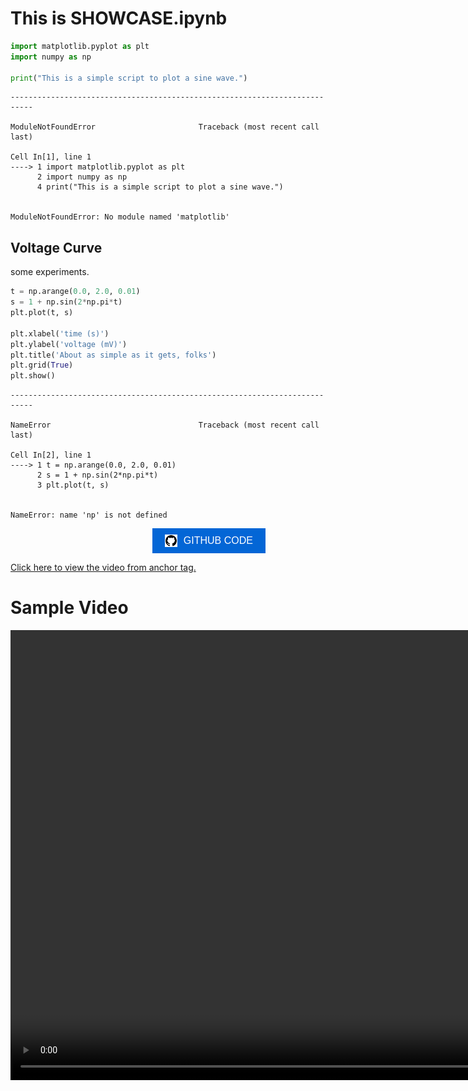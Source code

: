 # This is SHOWCASE.ipynb

```python
import matplotlib.pyplot as plt
import numpy as np

print("This is a simple script to plot a sine wave.")
```


    ---------------------------------------------------------------------------

    ModuleNotFoundError                       Traceback (most recent call last)

    Cell In[1], line 1
    ----> 1 import matplotlib.pyplot as plt
          2 import numpy as np
          4 print("This is a simple script to plot a sine wave.")


    ModuleNotFoundError: No module named 'matplotlib'


## Voltage Curve

some experiments.

```python
t = np.arange(0.0, 2.0, 0.01)
s = 1 + np.sin(2*np.pi*t)
plt.plot(t, s)

plt.xlabel('time (s)')
plt.ylabel('voltage (mV)')
plt.title('About as simple as it gets, folks')
plt.grid(True)
plt.show()

```


    ---------------------------------------------------------------------------

    NameError                                 Traceback (most recent call last)

    Cell In[2], line 1
    ----> 1 t = np.arange(0.0, 2.0, 0.01)
          2 s = 1 + np.sin(2*np.pi*t)
          3 plt.plot(t, s)


    NameError: name 'np' is not defined


<div style="text-align: center; margin-left: 45%;">
    <a href="https://github.com" target="_blank" style="text-decoration: none;">
        <button style="background-color: #0366d6; color: white; border: none; padding: 10px 20px; font-size: 16px; display: flex; align-items: center; cursor: pointer;">
            <img src="contents/github-logo.svg" alt="GitHub Logo" style="width: 20px; height: 20px; margin-right: 10px;">
            GITHUB CODE
        </button>
    </a>
</div>

<a href="contents/sample.mp4" target="_blank">Click here to view the video from anchor tag.</a>
# Sample Video
<video width="1280" height="720" controls>
    <source src="contents/sample.mp4" type="video/mp4">
    Your browser does not support the video tag.
</video>
